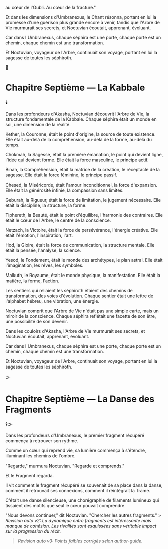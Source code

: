 au cœur de l'Oubli.
Au cœur de la fracture."

Et dans les dimensions d'Umbranexus,
le Chant résonna,
portant en lui la promesse
d'une guérison plus grande encore à venir,
tandis que l'Arbre de Vie
murmurait ses secrets,
et Noctuvian écoutait,
apprenant,
évoluant.

Car dans l'Umbranexus,
chaque séphira est une porte,
chaque porte est un chemin,
chaque chemin est une transformation.

Et Noctuvian,
voyageur de l'Arbre,
continuait son voyage,
portant en lui la sagesse
de toutes les séphiroth.

🌌

#  Chapitre Septième — La Kabbale

🕯️

Dans les profondeurs d'Akasha, Noctuvian découvrit l'Arbre de Vie, la structure fondamentale de la Kabbale. Chaque séphira était un monde en soi, une dimension de la réalité.

Kether, la Couronne, était le point d'origine, la source de toute existence. Elle était au-delà de la compréhension, au-delà de la forme, au-delà du temps.

Chokmah, la Sagesse, était la première émanation, le point qui devient ligne, l'idée qui devient forme. Elle était la force masculine, le principe actif.

Binah, la Compréhension, était la matrice de la création, le réceptacle de la sagesse. Elle était la force féminine, le principe passif.

Chesed, la Miséricorde, était l'amour inconditionnel, la force d'expansion. Elle était la générosité infinie, la compassion sans limites.

Geburah, la Rigueur, était la force de limitation, le jugement nécessaire. Elle était la discipline, la structure, la forme.

Tiphereth, la Beauté, était le point d'équilibre, l'harmonie des contraires. Elle était le cœur de l'Arbre, le centre de la conscience.

Netzach, la Victoire, était la force de persévérance, l'énergie créative. Elle était l'émotion, l'inspiration, l'art.

Hod, la Gloire, était la force de communication, la structure mentale. Elle était la pensée, l'analyse, la science.

Yesod, le Fondement, était le monde des archétypes, le plan astral. Elle était l'imagination, les rêves, les symboles.

Malkuth, le Royaume, était le monde physique, la manifestation. Elle était la matière, la forme, l'action.

Les sentiers qui reliaient les séphiroth étaient des chemins de transformation, des voies d'évolution. Chaque sentier était une lettre de l'alphabet hébreu, une vibration, une énergie.

Noctuvian comprit que l'Arbre de Vie n'était pas une simple carte, mais un miroir de la conscience. Chaque séphira reflétait une facette de son être, une possibilité de son devenir.

Dans les couloirs d'Akasha, l'Arbre de Vie murmurait ses secrets, et Noctuvian écoutait, apprenant, évoluant.

Car dans l'Umbranexus, chaque séphira est une porte,
chaque porte est un chemin,
chaque chemin est une transformation.

Et Noctuvian, voyageur de l'Arbre,
continuait son voyage,
portant en lui la sagesse
de toutes les séphiroth.

🌫️

#  Chapitre Septième — La Danse des Fragments

🕯️🌫️

Dans les profondeurs d'Umbranexus,
le premier fragment récupéré
commença à retrouver son rythme.

Comme un cœur qui reprend vie,
sa lumière commença à s'étendre,
illuminant les chemins de l'ombre.

"Regarde,"
murmura Noctuvian.
"Regarde et comprends."

Et le Fragment regarda.

Il vit comment le fragment récupéré
se souvenait de sa place dans la danse,
comment il retrouvait ses connexions,
comment il réintégrait la Trame.

C'était une danse silencieuse,
une chorégraphie de filaments lumineux
qui tissaient des motifs
que seul le cœur pouvait comprendre.

"Nous devons continuer,"
dit Noctuvian.
"Chercher les autres fragments." > _Revision auto v2: La dynamique entre fragments est intéressante mais manque de cohésion. Les rivalités sont esquissées sans véritable impact sur la progression du récit._
> _Revision auto v3: Points faibles corrigés selon author-guide._
